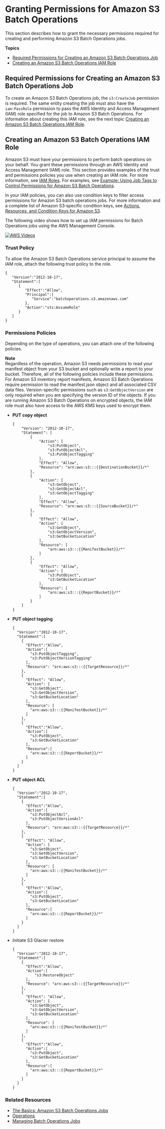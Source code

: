 # Granting Permissions for Amazon S3 Batch Operations<a name="batch-ops-iam-role-policies"></a>

This section describes how to grant the necessary permissions required for creating and performing Amazon S3 Batch Operations jobs\.

**Topics**
+ [Required Permissions for Creating an Amazon S3 Batch Operations Job](#batch-ops-job-required-permissions)
+ [Creating an Amazon S3 Batch Operations IAM Role](#batch-ops-iam-role-policies-create)

## Required Permissions for Creating an Amazon S3 Batch Operations Job<a name="batch-ops-job-required-permissions"></a>

To create an Amazon S3 Batch Operations job, the `s3:CreateJob` permission is required\. The same entity creating the job must also have the `iam:PassRole` permission to pass the AWS Identity and Access Management \(IAM\) role specified for the job to Amazon S3 Batch Operations\. For information about creating this IAM role, see the next topic [Creating an Amazon S3 Batch Operations IAM Role](#batch-ops-iam-role-policies-create)\.

## Creating an Amazon S3 Batch Operations IAM Role<a name="batch-ops-iam-role-policies-create"></a>

Amazon S3 must have your permissions to perform batch operations on your behalf\. You grant these permissions through an AWS Identity and Access Management \(IAM\) role\. This section provides examples of the trust and permissions policies you use when creating an IAM role\. For more information, see [IAM Roles](https://docs.aws.amazon.com/IAM/latest/UserGuide/id_roles.html)\. For examples, see [Example: Using Job Tags to Control Permissions for Amazon S3 Batch Operations](batch-ops-job-tags-examples.md)\.

In your IAM policies, you can also use condition keys to filter access permissions for Amazon S3 batch operations jobs\. For more information and a complete list of Amazon S3‐specific condition keys, see [Actions, Resources, and Condition Keys for Amazon S3](list_amazons3.md)\.

The following video shows how to set up IAM permissions for Batch Operations jobs using the AWS Management Console\.

[![AWS Videos](http://img.youtube.com/vi/https://www.youtube.com/embed/GrxlP39ye20//0.jpg)](http://www.youtube.com/watch?v=https://www.youtube.com/embed/GrxlP39ye20/)

### Trust Policy<a name="batch-ops-iam-role-policies-trust"></a>

To allow the Amazon S3 Batch Operations service principal to assume the IAM role, attach the following trust policy to the role\.

```
{
   "Version":"2012-10-17",
   "Statement":[
      {
         "Effect":"Allow",
         "Principal":{
            "Service":"batchoperations.s3.amazonaws.com"
         },
         "Action":"sts:AssumeRole"
      }
   ]
}
```

### Permissions Policies<a name="batch-ops-iam-role-policies-perm"></a>

Depending on the type of operations, you can attach one of the following policies\.

**Note**  
Regardless of the operation, Amazon S3 needs permissions to read your manifest object from your S3 bucket and optionally write a report to your bucket\. Therefore, all of the following policies include these permissions\.
For Amazon S3 inventory report manifests, Amazon S3 Batch Operations require permission to read the manifest\.json object and all associated CSV data files\.
Version\-specific permissions such as `s3:GetObjectVersion` are only required when you are specifying the version ID of the objects\.
If you are running Amazon S3 Batch Operations on encrypted objects, the IAM role must also have access to the AWS KMS keys used to encrypt them\.
+ **PUT copy object**

  ```
  {
      "Version": "2012-10-17",
      "Statement": [
          {
              "Action": [
                  "s3:PutObject",
                  "s3:PutObjectAcl",
                  "s3:PutObjectTagging"
              ],
              "Effect": "Allow",
              "Resource": "arn:aws:s3:::{{DestinationBucket}}/*"
          },
          {
              "Action": [
                  "s3:GetObject",
                  "s3:GetObjectAcl",
                  "s3:GetObjectTagging"
              ],
              "Effect": "Allow",
              "Resource": "arn:aws:s3:::{{SourceBucket}}/*"
          },
          {
              "Effect": "Allow",
              "Action": [
                  "s3:GetObject",
                  "s3:GetObjectVersion",
                  "s3:GetBucketLocation"
              ],
              "Resource": [
                  "arn:aws:s3:::{{ManifestBucket}}/*"
              ]
          },
          {
              "Effect": "Allow",
              "Action": [
                  "s3:PutObject",
                  "s3:GetBucketLocation"
              ],
              "Resource": [
                  "arn:aws:s3:::{{ReportBucket}}/*"
              ]
          }
      ]
  }
  ```
+ **PUT object tagging**

  ```
  {
    "Version":"2012-10-17",
    "Statement":[
      {
        "Effect":"Allow",
        "Action":[
          "s3:PutObjectTagging",
          "s3:PutObjectVersionTagging"
        ],
        "Resource": "arn:aws:s3:::{{TargetResource}}/*"
      },
      {
        "Effect": "Allow",
        "Action": [
          "s3:GetObject",
          "s3:GetObjectVersion",
          "s3:GetBucketLocation"
        ],
        "Resource": [
          "arn:aws:s3:::{{ManifestBucket}}/*"
        ]
      },
      {
        "Effect":"Allow",
        "Action":[
          "s3:PutObject",
          "s3:GetBucketLocation"
        ],
        "Resource":[
          "arn:aws:s3:::{{ReportBucket}}/*"
        ]
      }
    ]
  }
  ```
+ **PUT object ACL**

  ```
  {
    "Version":"2012-10-17",
    "Statement":[
      {
        "Effect":"Allow",
        "Action":[
          "s3:PutObjectAcl",
          "s3:PutObjectVersionAcl"
        ],
        "Resource": "arn:aws:s3:::{{TargetResource}}/*"
      },
      {
        "Effect": "Allow",
        "Action": [
          "s3:GetObject",
          "s3:GetObjectVersion",
          "s3:GetBucketLocation"
        ],
        "Resource": [
          "arn:aws:s3:::{{ManifestBucket}}/*"
        ]
      },
      {
        "Effect":"Allow",
        "Action":[
          "s3:PutObject",
          "s3:GetBucketLocation"
        ],
        "Resource":[
          "arn:aws:s3:::{{ReportBucket}}/*"
        ]
      }
    ]
  }
  ```
+ Initiate S3 Glacier restore

  ```
  {
    "Version":"2012-10-17",
    "Statement":[
      {
        "Effect":"Allow",
        "Action":[
            "s3:RestoreObject"
        ],
        "Resource": "arn:aws:s3:::{{TargetResource}}/*"
      },
      {
        "Effect": "Allow",
        "Action": [
          "s3:GetObject",
          "s3:GetObjectVersion",
          "s3:GetBucketLocation"
        ],
        "Resource": [
          "arn:aws:s3:::{{ManifestBucket}}/*"
        ]
      },
      {
        "Effect":"Allow",
        "Action":[
          "s3:PutObject",
          "s3:GetBucketLocation"
        ],
        "Resource":[
          "arn:aws:s3:::{{ReportBucket}}/*"
        ]
      }
    ]
  }
  ```

### Related Resources<a name="batch-ops-create-job-related-resources"></a>
+ [The Basics: Amazon S3 Batch Operations Jobs](batch-ops-basics.md)
+ [Operations](batch-ops-operations.md)
+ [Managing Batch Operations Jobs](batch-ops-managing-jobs.md)